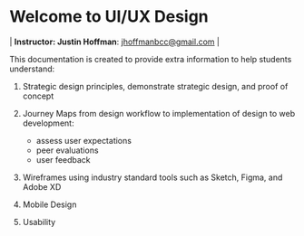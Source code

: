 # Welcome to UI/UX Design

| **Instructor: Justin Hoffman**:  [jhoffmanbcc@gmail.com](mailto:jhoffmanbcc@gmail.com) |



This documentation is created to provide extra information to help students understand:

1. Strategic design principles, demonstrate strategic design, and proof of concept

2. Journey Maps from design workflow to implementation of design to web development:
    * assess user expectations
    * peer evaluations
    * user feedback

3. Wireframes using industry standard tools such as Sketch, Figma, and Adobe XD

4. Mobile Design

5. Usability

